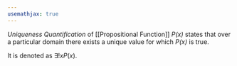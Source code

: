 ```yaml
---
usemathjax: true
---
```


*Uniqueness Quantification* of [[Propositional Function]] *P(x)* states that over a particular domain there exists a unique value for which *P(x)* is true.

It is denoted as $\exists !xP(x)$.